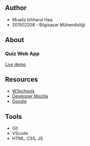 ## Author

 - Muadz Izhharul Haq
 - 201502208 - Bilgisayar Mühendisliği

## About

   ### Quiz Web App
   [Live demo](https://maviism.github.io/web-programming/)

## Resources

- [W3schools](https://www.w3schools.com/)
- [Developer Mozilla](https://developer.mozilla.org/en-US/docs/Learn)
- [Google](https://www.google.com)

## Tools

- Git
- VScode
- HTML, CSS, JS

